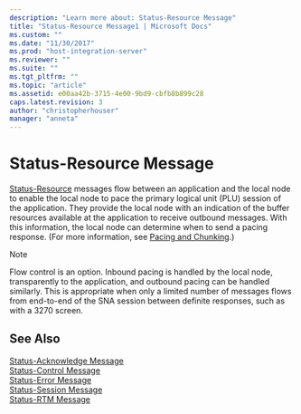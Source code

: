 ```yaml
---
description: "Learn more about: Status-Resource Message"
title: "Status-Resource Message1 | Microsoft Docs"
ms.custom: ""
ms.date: "11/30/2017"
ms.prod: "host-integration-server"
ms.reviewer: ""
ms.suite: ""
ms.tgt_pltfrm: ""
ms.topic: "article"
ms.assetid: e00aa42b-3715-4e00-9bd9-cbfb8b899c28
caps.latest.revision: 3
author: "christopherhouser"
manager: "anneta"
---
```

# Status-Resource Message
[Status-Resource](./status-resource1.md) messages flow between an application and the local node to enable the local node to pace the primary logical unit (PLU) session of the application. They provide the local node with an indication of the buffer resources available at the application to receive outbound messages. With this information, the local node can determine when to send a pacing response. (For more information, see [Pacing and Chunking](../core/pacing-and-chunking1.md).)  
  
> [!NOTE]
>  Flow control is an option. Inbound pacing is handled by the local node, transparently to the application, and outbound pacing can be handled similarly. This is appropriate when only a limited number of messages flows from end-to-end of the SNA session between definite responses, such as with a 3270 screen.  
  
## See Also  
 [Status-Acknowledge Message](../core/status-acknowledge-message1.md)   
 [Status-Control Message](../core/status-control-message1.md)   
 [Status-Error Message](../core/status-error-message1.md)   
 [Status-Session Message](../core/status-session-message1.md)   
 [Status-RTM Message](../core/status-rtm-message1.md)
